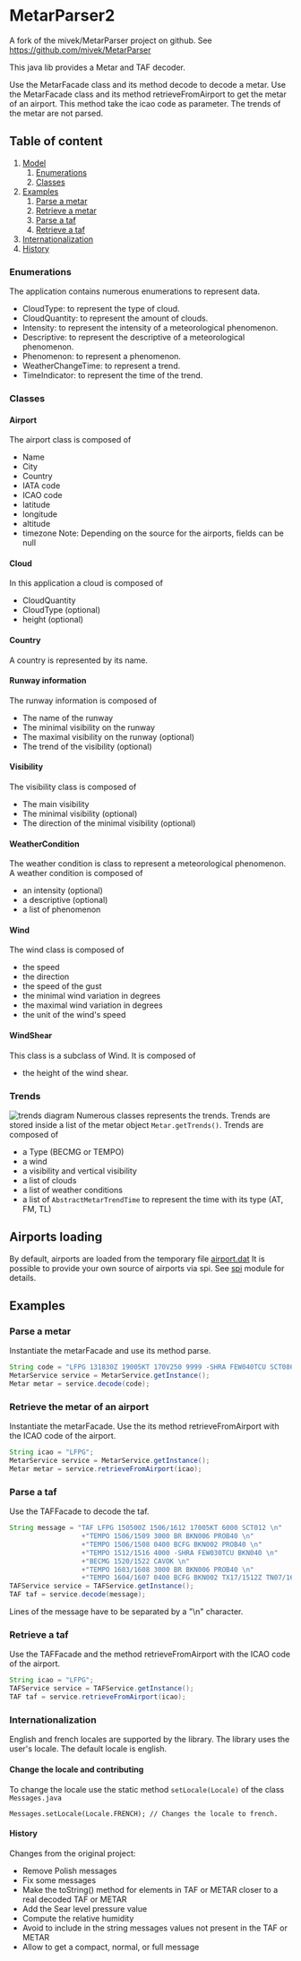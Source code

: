 # MetarParser2
A fork of the mivek/MetarParser project on github. See https://github.com/mivek/MetarParser

This java lib provides a Metar and TAF decoder.

Use the MetarFacade class and its method decode to decode a metar.
Use the MetarFacade class and its method retrieveFromAirport to get the metar of an airport. This method take the icao code as parameter.
The trends of the metar are not parsed.

## Table of content

1.  [Model](#model)
    1.  [Enumerations](#enumerations)
    2.  [Classes](#classes)
2.  [Examples](#examples)
    1.  [Parse a metar](#parse-a-metar)
    2.  [Retrieve a metar](#retrieve-the-metar-of-an-airport)
    3.  [Parse a taf](#parse-a-taf)
    4.  [Retrieve a taf](#retrieve-a-taf)
3.  [Internationalization](#internationalization)
4.  [History](#history)


### Enumerations

The application contains numerous enumerations to represent data.

-   CloudType: to represent the type of cloud.
-   CloudQuantity: to represent the amount of clouds.
-   Intensity: to represent the intensity of a meteorological phenomenon.
-   Descriptive: to represent the descriptive of a meteorological phenomenon.
-   Phenomenon: to represent a phenomenon.
-   WeatherChangeTime: to represent a trend.
-   TimeIndicator: to represent the time of the trend.

### Classes

#### Airport

The airport class is composed of

-   Name
-   City
-   Country
-   IATA code
-   ICAO code
-   latitude
-   longitude
-   altitude
-   timezone
    Note: Depending on the source for the airports, fields can be null

#### Cloud

In this application a cloud is composed of 

-   CloudQuantity
-   CloudType (optional)
-   height (optional)

#### Country

A country is represented by its name.

#### Runway information

The runway information is composed of 

-   The name of the runway
-   The minimal visibility on the runway
-   The maximal visibility on the runway (optional)
-   The trend of the visibility (optional)

#### Visibility

The visibility class is composed of

-   The main visibility
-   The minimal visibility (optional)
-   The direction of the minimal visibility (optional)

#### WeatherCondition

The weather condition is class to represent a meteorological phenomenon.
A weather condition is composed of 

-   an intensity (optional)
-   a descriptive (optional)
-   a list of phenomenon

#### Wind

The wind class is composed of 

-   the speed
-   the direction
-   the speed of the gust
-   the minimal wind variation in degrees
-   the maximal wind variation in degrees
-   the unit of the wind's speed

#### WindShear

This class is a subclass of Wind.
It is composed of

-   the height of the wind shear.

### Trends

![trends diagram](trend.jpg)
Numerous classes represents the trends. Trends are stored inside a list of the metar object `Metar.getTrends()`.
Trends are composed of 

-   a Type (BECMG or TEMPO)
-   a wind
-   a visibility and vertical visibility
-   a list of clouds
-   a list of weather conditions
-   a list of `AbstractMetarTrendTime` to represent the time with its type (AT, FM, TL)

## Airports loading

By default, airports are loaded from the temporary file [airport.dat](metarParser-spi/src/main/resources/data/airports.dat)
It is possible to provide your own source of airports via spi.
See [spi](metarParser-spi/README.md) module for details. 

## Examples

### Parse a metar

Instantiate the metarFacade and use its method parse.

```java
String code = "LFPG 131830Z 19005KT 170V250 9999 -SHRA FEW040TCU SCT086 16/08 Q1011";
MetarService service = MetarService.getInstance();
Metar metar = service.decode(code);
```

### Retrieve the metar of an airport

Instantiate the metarFacade.
Use the its method retrieveFromAirport with the ICAO code of the airport.

```java
String icao = "LFPG";
MetarService service = MetarService.getInstance();
Metar metar = service.retrieveFromAirport(icao);
```

### Parse a taf

Use the TAFFacade to decode the taf.

```java
String message = "TAF LFPG 150500Z 1506/1612 17005KT 6000 SCT012 \n" 
                  +"TEMPO 1506/1509 3000 BR BKN006 PROB40 \n"
                  +"TEMPO 1506/1508 0400 BCFG BKN002 PROB40 \n"
                  +"TEMPO 1512/1516 4000 -SHRA FEW030TCU BKN040 \n" 
                  +"BECMG 1520/1522 CAVOK \n"
                  +"TEMPO 1603/1608 3000 BR BKN006 PROB40 \n"
                  +"TEMPO 1604/1607 0400 BCFG BKN002 TX17/1512Z TN07/1605Z";
TAFService service = TAFService.getInstance();
TAF taf = service.decode(message);
```

Lines of the message have to be separated by a "\\n" character.

### Retrieve a taf

Use the TAFFacade and the method retrieveFromAirport with the ICAO code of the airport.

```java
String icao = "LFPG";
TAFService service = TAFService.getInstance();
TAF taf = service.retrieveFromAirport(icao);
```

### Internationalization

English and french locales are supported by the library. The library uses the user's locale.
The default locale is english.

#### Change the locale and contributing

To change the locale use the static method `setLocale(Locale)` of the class `Messages.java`

```(java)
Messages.setLocale(Locale.FRENCH); // Changes the locale to french.
```

#### History
Changes from the original project:
-   Remove Polish messages
-   Fix some messages
-   Make the toString() method for elements in TAF or METAR closer to a real decoded TAF or METAR
-   Add the Sear level pressure value
-   Compute the relative humidity 
-   Avoid to include in the string messages values not present in the TAF or METAR
-   Allow to get a compact, normal, or full message

